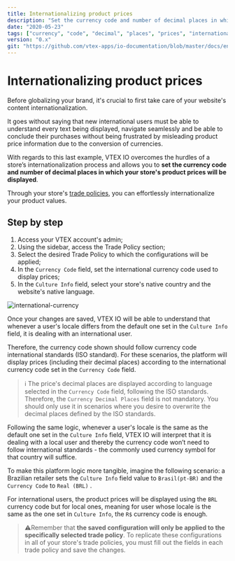 ```yaml
---
title: Internationalizing product prices
description: "Set the currency code and number of decimal places in which your store's product prices will be displayed for international users."
date: "2020-05-23"
tags: ["currency", "code", "decimal", "places", "prices", "internationalizing"]
version: "0.x"
git: "https://github.com/vtex-apps/io-documentation/blob/master/docs/en/Recipes/store-management/internationalizing-product-prices.md"
---
```


# Internationalizing product prices

Before globalizing your brand, it's crucial to first take care of your website's content internationalization. 

It goes without saying that new international users must be able to understand every text being displayed, navigate seamlessly and be able to conclude their purchases without being frustrated by misleading product price information due to the conversion of currencies.

With regards to this last example, VTEX IO overcomes the hurdles of a store’s internationalization process and allows you to **set the currency code and number of decimal places in which your store's product prices will be displayed**.

Through your store's [trade policies](https://help.vtex.com/tutorial/what-is-a-sales-policy--563tbcL0TYKEKeOY4IAgAE), you can effortlessly internationalize your product values.

## Step by step

1. Access your VTEX account's admin;
2. Using the sidebar, access the Trade Policy section;
3. Select the desired Trade Policy to which the configurations will be applied;
4. In the `Currency Code` field, set the international currency code used to display prices;
5. In the `Culture Info` field, select your store's native country and the website's native language.

![international-currency](https://user-images.githubusercontent.com/52087100/82942068-c8f56b00-9f6d-11ea-8346-77260c8ae3a0.png)

Once your changes are saved, VTEX IO will be able to understand that whenever a user's locale differs from the default one set in the `Culture Info` field, it is dealing with an international user.

Therefore, the currency code shown should follow currency code international standards (ISO standard). For these scenarios, the platform will display prices (including their decimal places) according to the international currency code set in the `Currency Code` field.

>ℹ️ The price's decimal places are displayed according to language selected in the `Currency Code` field, following the ISO standards. Therefore, the `Currency Decimal Places` field is not mandatory. You should only use it in scenarios where you desire to overwrite the decimal places defined by the ISO standards. 

Following the same logic, whenever a user's locale is the same as the default one set in the `Culture Info` field, VTEX IO will interpret that it is dealing with a local user and thereby the currency code won’t need to follow international standards - the commonly used currency symbol for that country will suffice.

To make this platform logic more tangible, imagine the following scenario: a Brazilian retailer sets the `Culture Info` field value to `Brasil(pt-BR)` and the `Currency Code` to `Real (BRL)` .

For international users, the product prices will be displayed using the `BRL` currency code but for local ones, meaning for user whose locale is the same as the one set in `Culture Info`, the `R$` currency code is enough.

>⚠️Remember that **the saved configuration will only be applied to the specifically selected trade policy**. To replicate these configurations in all of your store's trade policies, you must fill out the fields in each trade policy and save the changes.
